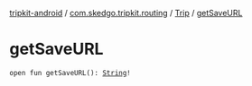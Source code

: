 [tripkit-android](../../index.md) / [com.skedgo.tripkit.routing](../index.md) / [Trip](index.md) / [getSaveURL](./get-save-u-r-l.md)

# getSaveURL

`open fun getSaveURL(): `[`String`](https://kotlinlang.org/api/latest/jvm/stdlib/kotlin/-string/index.html)`!`